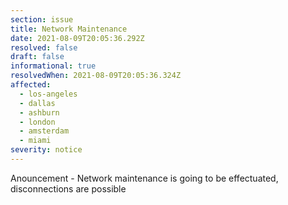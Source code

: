 ```yaml
---
section: issue
title: Network Maintenance
date: 2021-08-09T20:05:36.292Z
resolved: false
draft: false
informational: true
resolvedWhen: 2021-08-09T20:05:36.324Z
affected:
  - los-angeles
  - dallas
  - ashburn
  - london
  - amsterdam
  - miami
severity: notice
---
```

Anouncement - Network maintenance is going to be effectuated, disconnections are possible